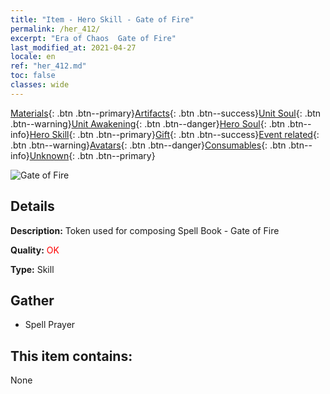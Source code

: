 ```yaml
---
title: "Item - Hero Skill - Gate of Fire"
permalink: /her_412/
excerpt: "Era of Chaos  Gate of Fire"
last_modified_at: 2021-04-27
locale: en
ref: "her_412.md"
toc: false
classes: wide
---
```

 [Materials](/Items/){: .btn .btn--primary}[Artifacts](/Items/Artifacts/){: .btn .btn--success}[Unit Soul](/Items/UnitSoul/){: .btn .btn--warning}[Unit Awakening](/Items/UnitAwakening/){: .btn .btn--danger}[Hero Soul](/Items/HeroSoul/){: .btn .btn--info}[Hero Skill](/Items/HeroSkill/){: .btn .btn--primary}[Gift](/Items/Gift/){: .btn .btn--success}[Event related](/Items/Events/){: .btn .btn--warning}[Avatars](/Items/Avatars/){: .btn .btn--danger}[Consumables](/Items/Consumables/){: .btn .btn--info}[Unknown](/Items/Unknown/){: .btn .btn--primary}

 ![Gate of Fire](/images/t/ps_huoyanzhimen.png)

## Details
 **Description:** Token used for composing Spell Book - Gate of Fire

 **Quality:** <span style="color: #FF0000">OK</span>

 **Type:** Skill

## Gather

*    Spell Prayer 

## This item contains:

  None

